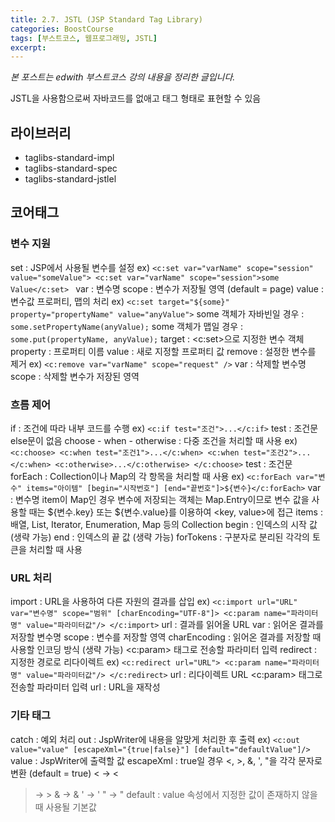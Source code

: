 ```yaml
---
title: 2.7. JSTL (JSP Standard Tag Library)
categories: BoostCourse
tags: [부스트코스, 웹프로그래밍, JSTL]
excerpt:
---
```

*본 포스트는 edwith 부스트코스 강의 내용을 정리한 글입니다.* 

JSTL을 사용함으로써 자바코드를 없애고 태그 형태로 표현할 수 있음

## 라이브러리
- taglibs-standard-impl
- taglibs-standard-spec
- taglibs-standard-jstlel

## 코어태그

### 변수 지원
set : JSP에서 사용될 변수를 설정
ex) `<c:set var="varName" scope="session" value="someValue">
<c:set var="varName" scope="session">some Value</c:set>
`
var : 변수명
scope : 변수가 저장될 영역 (default = page)
value : 변수값
프로퍼티, 맵의 처리
ex) `<c:set target="${some}" property="propertyName" value="anyValue">`
some 객체가 자바빈일 경우 : `some.setPropertyName(anyValue);`
some 객체가 맵일 경우 : `some.put(propertyName, anyValue);`
target : <c:set>으로 지정한 변수 객체
property : 프로퍼티 이름
value : 새로 지정할 프로퍼티 값
remove : 설정한 변수를 제거
ex) `<c:remove var="varName" scope="request" />`
var : 삭제할 변수명
scope : 삭제할 변수가 저장된 영역

### 흐름 제어
if : 조건에 따라 내부 코드를 수행
ex) `<c:if test="조건">...</c:if>`
test : 조건문
else문이 없음
choose - when - otherwise : 다중 조건을 처리할 때 사용
ex)
`<c:choose>
	<c:when test="조건1">...</c:when>
	<c:when test="조건2">...</c:when>
	<c:otherwise>...</c:otherwise>
</c:choose>`
test : 조건문
forEach : Collection이나 Map의 각 항목을 처리할 때 사용
ex) `<c:forEach var="변수" items="아이템" [begin="시작번호"] [end="끝번호"]>${변수}</c:forEach>`
var : 변수명
item이 Map인 경우 변수에 저장되는 객체는 Map.Entry이므로 변수 값을 사용할 때는 ${변수.key} 또는 ${변수.value}를 이용하여 <key, value>에 접근
items : 배열, List, Iterator, Enumeration, Map 등의 Collection
begin : 인덱스의 시작 값 (생략 가능)
end : 인덱스의 끝 값 (생략 가능)
forTokens : 구분자로 분리된 각각의 토큰을 처리할 때 사용

### URL 처리
import : URL을 사용하여 다른 자원의 결과를 삽입
ex) `<c:import url="URL" var="변수명" scope="범위" [charEncoding="UTF-8"]>
	<c:param name="파라미터명" value="파라미터값"/>
</c:import>`
url : 결과를 읽어올 URL
var : 읽어온 결과를 저장할 변수명
scope : 변수를 저장할 영역
charEncoding : 읽어온 결과를 저장할 때 사용할 인코딩 방식 (생략 가능)
<c:param> 태그로 전송할 파라미터 입력
redirect : 지정한 경로로 리다이렉트
ex) `<c:redirect url="URL">
	<c:param name="파라미터명" value="파라미터값"/>
</c:redirect>`
url : 리다이렉트 URL
<c:param> 태그로 전송할 파라미터 입력
url : URL을 재작성

### 기타 태그
catch : 예외 처리
out : JspWriter에 내용을 알맞게 처리한 후 출력
ex) `<c:out value="value" [escapeXml="{true|false}"] [default="defaultValue"]/>`
value : JspWriter에 출력할 값
escapeXml : true일 경우 <, >, &, ', "을 각각 문자로 변환 (default = true)
< → &lt;
> → &gt;
& → &amp;
' → &#039;
" → &#034;
default : value 속성에서 지정한 값이 존재하지 않을 때 사용될 기본값
